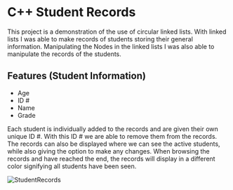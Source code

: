 # C++ Student Records

This project is a demonstration of the use of circular linked lists. With linked lists I was able to make records of students
storing their general information. Manipulating the Nodes in the linked lists I was also able to manipulate the records of the students. 

## Features (Student Information)
- Age
- ID #
- Name
- Grade

Each student is individually added to the records and are given their own unique ID #. With this ID # we are able to remove them from the records. 
The records can also be displayed where we can see the active students, while also giving the option to make any changes. 
When browsing the records and have reached the end, the records will display in a different color signifying all students have been seen. 

![StudentRecords](https://github.com/Je-Zues/Student-Records/assets/170824819/1fbc2691-0bf5-4c51-ab1e-84f9092636b3)
